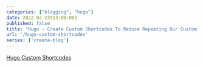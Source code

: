 ```yaml
---
categories: ["blogging", "hugo"]
date: 2022-02-23T13:00:00Z
published: false
title: "Hugo - Create Custom Shortcodes To Reduce Repeating Our Custom Code"
url: '/hugo-custom-shortcodes'
series: ['create-blog']
---
```


[Hugo Custom Shortcodes](https://gohugo.io/templates/shortcode-templates/)

